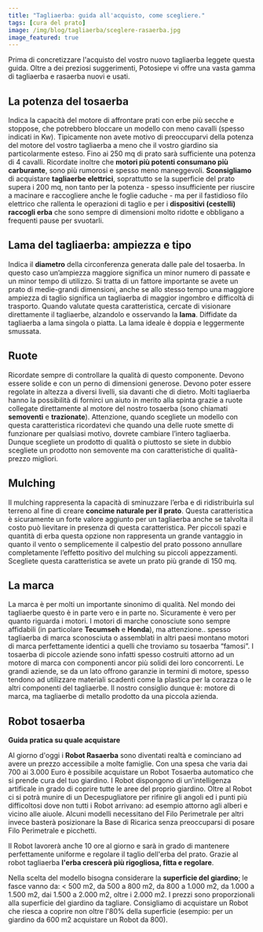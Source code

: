 ```yaml
---
title: "Tagliaerba: guida all'acquisto, come scegliere."
tags: [cura del prato]
image: /img/blog/tagliaerba/sceglere-rasaerba.jpg
image_featured: true
---
```

Prima di concretizzare l'acquisto del vostro nuovo tagliaerba leggete questa guida. Oltre a dei preziosi suggerimenti,
Potosiepe vi offre una vasta gamma di tagliaerba e rasaerba nuovi e usati.

## La potenza del tosaerba
Indica la capacità del motore di affrontare prati con erbe più secche e stoppose, che potrebbero bloccare un modello con meno cavalli (spesso indicati in Kw). Tipicamente non avete motivo di preoccuparvi della potenza del motore del vostro tagliaerba a meno che il vostro giardino sia particolarmente esteso. Fino ai 250 mq di prato sarà sufficiente una potenza di 4 cavalli. Ricordate inoltre che **motori più potenti consumano più carburante**, sono più rumorosi e spesso meno maneggevoli. **Sconsigliamo** di acquistare **tagliaerbe elettrici**, soprattutto se la superficie del prato supera i 200 mq, non tanto per la potenza - spesso insufficiente per riuscire a macinare e raccogliere anche le foglie caduche - ma per il fastidioso filo elettrico che rallenta le operazioni di taglio e per i **dispositivi (cestelli) raccogli erba** che sono sempre di dimensioni molto ridotte e obbligano a frequenti pause per svuotarli.

## Lama del tagliaerba: ampiezza e tipo
Indica il **diametro** della circonferenza generata dalle pale del tosaerba. In questo caso un’ampiezza maggiore significa un minor numero di passate e un minor tempo di utilizzo. Si tratta di un fattore importante se avete un prato di medie-grandi dimensioni, anche se allo stesso tempo una maggiore ampiezza di taglio significa un tagliaerba di maggior ingombro e difficoltà di trasporto. Quando valutate questa caratteristica, cercate di visionare direttamente il tagliaerbe, alzandolo e osservando la **lama**. Diffidate da tagliaerba a lama singola o piatta. La lama ideale è doppia e leggermente smussata.

## Ruote
Ricordate sempre di controllare la qualità di questo componente. Devono essere solide e con un perno di dimensioni generose. Devono poter essere regolate in altezza a diversi livelli, sia davanti che di dietro. Molti tagliaerba hanno la possibilità di fornirci un aiuto in merito alla spinta grazie a ruote collegate direttamente al motore del nostro tosaerba (sono chiamati **semoventi** e **trazionate**). Attenzione, quando scegliete un modello con questa caratteristica ricordatevi che quando una delle ruote smette di funzionare per qualsiasi motivo, dovrete cambiare l’intero tagliaerba. Dunque scegliete un prodotto di qualità o piuttosto se siete in dubbio scegliete un prodotto non semovente ma con caratteristiche di qualità-prezzo migliori.

## Mulching
Il mulching rappresenta la capacità di sminuzzare l’erba e di ridistribuirla sul terreno al fine di creare **concime naturale per il prato**. Questa caratteristica è sicuramente un forte valore aggiunto per un tagliaerba anche se talvolta il costo può lievitare in presenza di questa caratteristica. Per piccoli spazi e quantità di erba questa opzione non rappresenta un grande vantaggio in quanto il vento o semplicemente il calpestio del prato possono annullare completamente l’effetto positivo del mulching su piccoli appezzamenti. Scegliete questa caratteristica se avete un prato più grande di 150 mq.

## La marca
La marca è per molti un importante sinonimo di qualità. Nel mondo dei tagliaerbe questo è in parte vero e in parte no. Sicuramente è vero per quanto riguarda i motori. I motori di marche conosciute sono sempre affidabili (in particolare **Tecumseh** e **Honda**), ma attenzione.. spesso tagliaerba di marca sconosciuta o assemblati in altri paesi montano motori di marca perfettamente identici a quelli che troviamo su tosaerba “famosi”. I tosaerba di piccole aziende sono infatti spesso costruiti attorno ad un motore di marca con componenti ancor più solidi dei loro concorrenti. Le grandi aziende, se da un lato offrono garanzie in termini di motore, spesso tendono ad utilizzare materiali scadenti come la plastica per la corazza o le altri componenti del tagliaerbe. Il nostro consiglio dunque è: motore di marca, ma tagliaerbe di metallo prodotto da una piccola azienda.

##  Robot tosaerba

**Guida pratica su quale acquistare**

Al giorno d'oggi i **Robot Rasaerba** sono diventati realtà e cominciano ad avere un prezzo accessibile a molte famiglie. Con una spesa che varia dai 700 ai 3.000 Euro è possibile acquistare un Robot Tosaerba automatico che si prende cura del tuo giardino. I Robot dispongono di un'intelligenza artificale in grado di coprire tutte le aree del proprio giardino. Oltre al Robot ci si potrà munire di un Decespugliatore per rifinire gli angoli ed i punti più difficoltosi dove non tutti i Robot arrivano: ad esempio attorno agli alberi e vicino alle aiuole. Alcuni modelli necessitano del Filo Perimetrale per altri invece basterà posizionare la Base di Ricarica senza preoccuparsi di posare Filo Perimetrale e picchetti.

Il Robot lavorerà anche 10 ore al giorno e sarà in grado di mantenere perfettamente uniforme e regolare il taglio dell'erba del prato. Grazie al robot tagliaerba **l'erba crescerà più rigogliosa, fitta e regolare**.

Nella scelta del modello bisogna considerare la **superficie del giardino**; le fasce vanno da: < 500 m2, da 500 a 800 m2, da 800 a 1.000 m2, da 1.000 a 1.500 m2, dai 1.500 a 2.000 m2, oltre i 2.000 m2. I prezzi sono proporzionali alla superficie del giardino da tagliare. Consigliamo di acquistare un Robot che riesca a coprire non oltre l'80% della superficie (esempio: per un giardino da 600 m2 acquistare un Robot da 800).
